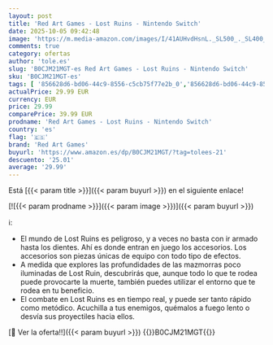 ```yaml
---
layout: post
title: 'Red Art Games - Lost Ruins - Nintendo Switch'
date: 2025-10-05 09:42:48
image: 'https://m.media-amazon.com/images/I/41AUHvdHsnL._SL500_._SL400_.jpg'
comments: true
category: ofertas
author: 'tole.es'
slug: 'B0CJM21MGT-es Red Art Games - Lost Ruins - Nintendo Switch'
sku: 'B0CJM21MGT-es'
tags: [ '856628d6-bd06-44c9-8556-c5cb75f77e2b_0','856628d6-bd06-44c9-8556-c5cb75f77e2b_2201','856628d6-bd06-44c9-8556-c5cb75f77e2b_3601','Arborist Merchandising Root','Hardware y juegos para Nintendo Switch','Juegos para Nintendo Switch','Preventa de Videojuegos','Self Service','Special Features Stores','Videojuegos','Videojuegos más esperados','nintendo','red art games','🇪🇸', ]
actualPrice: 29.99 EUR
currency: EUR
price: 29.99
comparePrice: 39.99 EUR
prodname: 'Red Art Games - Lost Ruins - Nintendo Switch'
country: 'es'
flag: '🇪🇸'
brand: 'Red Art Games'
buyurl: 'https://www.amazon.es/dp/B0CJM21MGT/?tag=tolees-21'
descuento: '25.01'
average: '29.99'
---
```


Está [{{< param title >}}]({{< param buyurl >}}) en el siguiente enlace!

[![{{< param prodname >}}]({{< param image >}})]({{< param buyurl >}})

ℹ️:

- El mundo de Lost Ruins es peligroso, y a veces no basta con ir armado hasta los dientes. Ahí es donde entran en juego los accesorios. Los accesorios son piezas únicas de equipo con todo tipo de efectos.
- A medida que explores las profundidades de las mazmorras poco iluminadas de Lost Ruin, descubrirás que, aunque todo lo que te rodea puede provocarte la muerte, también puedes utilizar el entorno que te rodea en tu beneficio.
- El combate en Lost Ruins es en tiempo real, y puede ser tanto rápido como metódico. Acuchilla a tus enemigos, quémalos a fuego lento o desvía sus proyectiles hacia ellos.

[🛒 Ver la oferta!!]({{< param buyurl >}})
{{<world>}}B0CJM21MGT{{</world>}}
